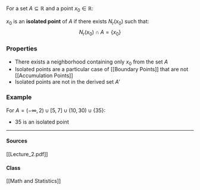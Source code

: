 For a set $A \subseteq \mathbb{R}$ and a point $x_0 \in \mathbb{R}$:

$x_0$ is an **isolated point** of $A$ if there exists $N_r(x_0)$ such that:
$$N_r(x_0) \cap A = \{x_0\}$$

### Properties
- There exists a neighborhood containing only $x_0$ from the set $A$
- Isolated points are a particular case of [[Boundary Points]] that are not [[Accumulation Points]]
- Isolated points are not in the derived set $A'$

### Example
For $A = (-\infty, 2) \cup [5, 7] \cup (10, 30) \cup \{35\}$:
- $35$ is an isolated point

---
#### Sources
[[Lecture_2.pdf]]
#### Class
[[Math and Statistics]]
